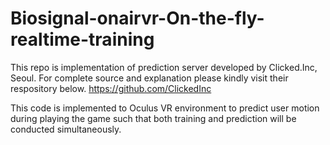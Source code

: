 # Biosignal-onairvr-On-the-fly-realtime-training
This repo is implementation of prediction server developed by Clicked.Inc, Seoul. For complete source and explanation please kindly visit their respository below.
https://github.com/ClickedInc

This code is implemented to Oculus VR environment to predict user motion during playing the game such that both training and prediction will be conducted simultaneously.
